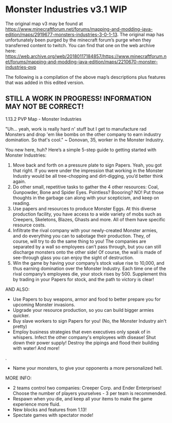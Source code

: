 # Monster Industries v3.1 WIP

The original map v3 may be found at https://www.minecraftforum.net/forums/mapping-and-modding-java-edition/maps/2919677-monsters-industries-3-0-1-13. The original map has unfortunately been purged by the minecraft forum’s purge when they transferred content to twitch. You can find that one on the web archive here: https://web.archive.org/web/20180117184857/https://www.minecraftforum.net/forums/mapping-and-modding-java-edition/maps/2210670-monster-industries-pvp

The following is a compilation of the above map’s descriptions plus features that was added in this edited version.

__**STILL A WORK IN PROGRESS! INFORMATION MAY NOT BE CORRECT!**__
----------

1.13.2 PVP Map - Monster Industries

"Uh... yeah, work is really hard n' stuff but
I get to manufacture rad Monsters and drop 'em like
bombs on the other company to earn industry domination.
So that's cool."
~ Donovan, 35, worker in the Monster Industry.

You new here, huh? Here’s a simple 5-step guide to getting started with Monster Industries:


1. Move back and forth on a pressure plate to sign Papers. Yeah, you got that right. If you were under the impression that working in the Monster Industry would be all tree-chopping and dirt-digging, you’d better think again.
2. Do other small, repetitive tasks to gather the 4 other resources: Coal, Gunpowder, Bone and Spider Eyes. Pointless? Boooring? NO! Put those thoughts in the garbage can along with your scepticism, and keep on reading.
3. Use papers and resources to produce Monster Eggs. At this diverse production facility, you have access to a wide variety of mobs such as Creepers, Skeletons, Blazes, Ghasts and more. All of them have specific resource costs.
4. Infiltrate the rival company with your newly-created Monster armies, and do everything you can to sabotage their production. They, of course, will try to do the same thing to you! The companies are separated by a wall so employees can’t pass through, but you can still discharge monsters onto the other side! Of course, the wall is made of see-through glass you can enjoy the sight of destruction.
5. Win the game by having your company’s stock value rise to 10,000, and thus earning domination over the Monster Industry. Each time one of the rival company’s employees die, your stock rises by 500. Supplement this by trading in your Papers for stock, and the path to victory is clear!

AND ALSO:

- Use Papers to buy weapons, armor and food to better prepare you for upcoming Monster invasions.
- Upgrade your resource production, so you can build bigger armies quicker.
- Buy slave workers to sign Papers for you! (No, the Monster Industry ain't pretty)
- Employ business strategies that even executives only speak of in whispers. Infect the other company's employees with disease! Shut down their power supply! Destroy the pipings and flood their building with water! And more!

.

- Name your monsters, to give your opponents a more personalized hell.

MORE INFO:

- 2 teams control two companies: Creeper Corp. and Ender Enterprises! Choose the number of players yourselves - 3 per team is recommended.
- Respawn when you die, and keep all your items to make the game experience more fluid.
- New blocks and features from 1.13!
- Spectate games with spectator mode!
